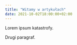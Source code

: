 ```yaml
---
title: "Witamy w artykułach"
date: 2021-10-02T18:00:00+02:00
---
```


Lorem ipsum katastrofy.

Drugi paragraf.
